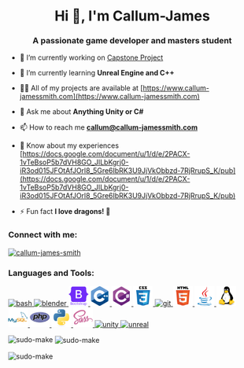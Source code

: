 <h1 align="center">Hi 👋, I'm Callum-James</h1>
<h3 align="center">A passionate game developer and masters student</h3>

- 🔭 I’m currently working on [Capstone Project](https://github.com/sudo-make/Capstone-Project)

- 🌱 I’m currently learning **Unreal Engine and C++**

- 👨‍💻 All of my projects are available at [https://www.callum-jamessmith.com](https://www.callum-jamessmith.com)

- 💬 Ask me about **Anything Unity or C#**

- 📫 How to reach me **callum@callum-jamessmith.com**

- 📄 Know about my experiences [https://docs.google.com/document/u/1/d/e/2PACX-1vTeBsoP5b7dVH8GO_JlLbKgrj0-iR3od015JFOtAfJOrl8_5Gre6IbRK3U9JjVkObbzd-7RjRrupS_K/pub](https://docs.google.com/document/u/1/d/e/2PACX-1vTeBsoP5b7dVH8GO_JlLbKgrj0-iR3od015JFOtAfJOrl8_5Gre6IbRK3U9JjVkObbzd-7RjRrupS_K/pub)

- ⚡ Fun fact **I love dragons! 🐲**

<h3 align="left">Connect with me:</h3>
<p align="left">
<a href="https://linkedin.com/in/callum-james-smith" target="blank"><img align="center" src="https://content.linkedin.com/content/dam/me/business/en-us/amp/brand-site/v2/bg/LI-Bug.svg.original.svg" alt="callum-james-smith" height="30" width="40" /></a>
</p>

<h3 align="left">Languages and Tools:</h3>
<p align="left"> <a href="https://www.gnu.org/software/bash/" target="_blank"> <img src="https://www.vectorlogo.zone/logos/gnu_bash/gnu_bash-icon.svg" alt="bash" width="40" height="40"/> </a> <a href="https://www.blender.org/" target="_blank"> <img src="https://download.blender.org/branding/community/blender_community_badge_white.svg" alt="blender" width="40" height="40"/> </a> <a href="https://getbootstrap.com" target="_blank"> <img src="https://raw.githubusercontent.com/devicons/devicon/master/icons/bootstrap/bootstrap-plain-wordmark.svg" alt="bootstrap" width="40" height="40"/> </a> <a href="https://www.w3schools.com/cpp/" target="_blank"> <img src="https://raw.githubusercontent.com/devicons/devicon/master/icons/cplusplus/cplusplus-original.svg" alt="cplusplus" width="40" height="40"/> </a> <a href="https://www.w3schools.com/cs/" target="_blank"> <img src="https://raw.githubusercontent.com/devicons/devicon/master/icons/csharp/csharp-original.svg" alt="csharp" width="40" height="40"/> </a> <a href="https://www.w3schools.com/css/" target="_blank"> <img src="https://raw.githubusercontent.com/devicons/devicon/master/icons/css3/css3-original-wordmark.svg" alt="css3" width="40" height="40"/> </a> <a href="https://git-scm.com/" target="_blank"> <img src="https://www.vectorlogo.zone/logos/git-scm/git-scm-icon.svg" alt="git" width="40" height="40"/> </a> <a href="https://www.w3.org/html/" target="_blank"> <img src="https://raw.githubusercontent.com/devicons/devicon/master/icons/html5/html5-original-wordmark.svg" alt="html5" width="40" height="40"/> </a> <a href="https://www.java.com" target="_blank"> <img src="https://raw.githubusercontent.com/devicons/devicon/master/icons/java/java-original.svg" alt="java" width="40" height="40"/> </a> <a href="https://www.linux.org/" target="_blank"> <img src="https://raw.githubusercontent.com/devicons/devicon/master/icons/linux/linux-original.svg" alt="linux" width="40" height="40"/> </a> <a href="https://www.mysql.com/" target="_blank"> <img src="https://raw.githubusercontent.com/devicons/devicon/master/icons/mysql/mysql-original-wordmark.svg" alt="mysql" width="40" height="40"/> </a> <a href="https://www.php.net" target="_blank"> <img src="https://raw.githubusercontent.com/devicons/devicon/master/icons/php/php-original.svg" alt="php" width="40" height="40"/> </a> <a href="https://www.python.org" target="_blank"> <img src="https://raw.githubusercontent.com/devicons/devicon/master/icons/python/python-original.svg" alt="python" width="40" height="40"/> </a> <a href="https://sass-lang.com" target="_blank"> <img src="https://raw.githubusercontent.com/devicons/devicon/master/icons/sass/sass-original.svg" alt="sass" width="40" height="40"/> </a> <a href="https://unity.com/" target="_blank"> <img src="https://www.vectorlogo.zone/logos/unity3d/unity3d-icon.svg" alt="unity" width="40" height="40"/> </a> <a href="https://unrealengine.com/" target="_blank"> <img src="https://raw.githubusercontent.com/kenangundogan/fontisto/036b7eca71aab1bef8e6a0518f7329f13ed62f6b/icons/svg/brand/unreal-engine.svg" alt="unreal" width="40" height="40"/> </a> </p>

<p><img align="left" src="https://github-readme-stats.vercel.app/api/top-langs?username=sudo-make&show_icons=true&theme=dark&locale=en&layout=compact" alt="sudo-make" /></p>

<p>&nbsp;<img align="center" src="https://github-readme-stats.vercel.app/api?username=sudo-make&show_icons=true&theme=dark&locale=en" alt="sudo-make" /></p>

<p><img align="center" src="https://github-readme-streak-stats.herokuapp.com/?user=sudo-make&theme=dark" alt="sudo-make" /></p>
